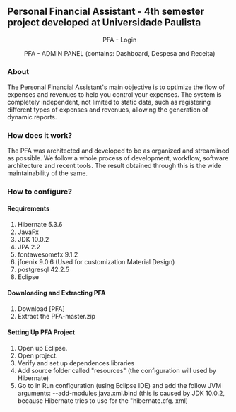 ## Personal Financial Assistant - 4th semester project developed at Universidade Paulista
<p align="center">
  <img src="https://i.imgur.com/nvRjXPj.png" alt="">
  <span size="6">PFA - Login</span>
</p>

<p align="center">
  <img src="https://i.imgur.com/IaBtkuF.png" alt="">
  <span size="6">PFA - ADMIN PANEL (contains: Dashboard, Despesa and Receita)</span>
</p>

### About

The Personal Financial Assistant's main objective is to optimize the flow of expenses and revenues to help you control your expenses. The system is completely independent, not limited to static data, such as registering different types of expenses and revenues, allowing the generation of dynamic reports.

### How does it work?

The PFA was architected and developed to be as organized and streamlined as possible. We follow a whole process of development, workflow, software architecture and recent tools. The result obtained through this is the wide maintainability of the same.

### How to configure?

#### Requirements
1. Hibernate 5.3.6
2. JavaFx 
3. JDK 10.0.2
4. JPA 2.2
4. fontawesomefx 9.1.2
5. jfoenix 9.0.6 (Used for customization Material Design)
7. postgresql 42.2.5
8. Eclipse

#### Downloading and Extracting PFA

1. Download [PFA]
3. Extract the PFA-master.zip

#### Setting Up PFA Project
1. Open up Eclipse.
2. Open project.
3. Verify and set up dependences libraries 
4. Add source folder called "resources" (the configuration will used by Hibernate)
5. Go to in Run configuration (using Eclipse IDE) and add the follow JVM arguments: --add-modules java.xml.bind (this is caused by JDK 10.0.2, because Hibernate tries to use for the "hibernate.cfg. xml)

